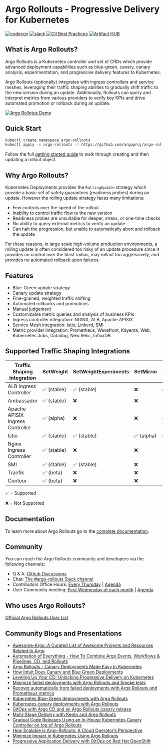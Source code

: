 
# Argo Rollouts - Progressive Delivery for Kubernetes

[![codecov](https://codecov.io/gh/argoproj/argo-rollouts/branch/master/graph/badge.svg)](https://codecov.io/gh/argoproj/argo-rollouts)
[![slack](https://img.shields.io/badge/slack-argoproj-brightgreen.svg?logo=slack)](https://argoproj.github.io/community/join-slack)
[![CII Best Practices](https://bestpractices.coreinfrastructure.org/projects/3834/badge)](https://bestpractices.coreinfrastructure.org/projects/3834)
[![Artifact HUB](https://img.shields.io/endpoint?url=https://artifacthub.io/badge/repository/argo-rollouts)](https://artifacthub.io/packages/helm/argo/argo-rollouts)

## What is Argo Rollouts?

Argo Rollouts is a Kubernetes controller and set of CRDs which provide advanced deployment capabilities such as blue-green, canary, canary analysis, experimentation, and progressive delivery features to Kubernetes.

Argo Rollouts (optionally) integrates with ingress controllers and service meshes, leveraging their traffic shaping abilities to gradually shift traffic to the new version during an update. Additionally, Rollouts can query and interpret metrics from various providers to verify key KPIs and drive automated promotion or rollback during an update.

[![Argo Rollotus Demo](https://img.youtube.com/vi/hIL0E2gLkf8/0.jpg)](https://youtu.be/hIL0E2gLkf8)

## Quick Start

```bash
kubectl create namespace argo-rollouts
kubectl apply -n argo-rollouts -f https://github.com/argoproj/argo-rollouts/releases/latest/download/install.yaml
```

Follow the full [getting started guide](docs/getting-started.md) to walk through creating and then updating a rollout object.

## Why Argo Rollouts?

Kubernetes Deployments provides the `RollingUpdate` strategy which provide a basic set of safety guarantees (readiness probes) during an update. However the rolling update strategy faces many limitations:

* Few controls over the speed of the rollout
* Inability to control traffic flow to the new version
* Readiness probes are unsuitable for deeper, stress, or one-time checks
* No ability to query external metrics to verify an update
* Can halt the progression, but unable to automatically abort and rollback the update

For these reasons, in large scale high-volume production environments, a rolling update is often considered too risky of an update procedure since it provides no control over the blast radius, may rollout too aggressively, and provides no automated rollback upon failures.

## Features

* Blue-Green update strategy
* Canary update strategy
* Fine-grained, weighted traffic shifting
* Automated rollbacks and promotions
* Manual judgement
* Customizable metric queries and analysis of business KPIs
* Ingress controller integration: NGINX, ALB, Apache APISIX
* Service Mesh integration: Istio, Linkerd, SMI
* Metric provider integration: Prometheus, Wavefront, Kayenta, Web, Kubernetes Jobs, Datadog, New Relic, InfluxDB

## Supported Traffic Shaping Integrations
| Traffic Shaping Integration       | SetWeight                    | SetWeightExperiments        | SetMirror                  | SetHeader                  |
|-----------------------------------|------------------------------|-----------------------------|----------------------------|----------------------------|
| ALB Ingress Controller            | :white_check_mark: (stable)  | :white_check_mark: (stable) | :x:                        | :white_check_mark: (alpha) |
| Ambassador                        | :white_check_mark: (stable)  | :x:                         | :x:                        | :x:                        |
| Apache APISIX Ingress Controller  | :white_check_mark: (alpha)   | :x:                         | :x:                        | :white_check_mark: (alpha)                        |
| Istio                             | :white_check_mark: (stable)  | :white_check_mark: (stable) | :white_check_mark: (alpha) | :white_check_mark: (alpha) |
| Nginx Ingress Controller          | :white_check_mark: (stable)  | :x:                         | :x:                        | :x:                        |
| SMI                               | :white_check_mark: (stable)  | :white_check_mark: (stable) | :x:                        | :x:                        |
| Traefik                           | :white_check_mark: (beta)    | :x:                         | :x:                        | :x:                        |
| Contour                           | :white_check_mark: (beta)    | :x:                         | :x:                        | :x:                        |

:white_check_mark: = Supported

:x: = Not Supported

## Documentation

To learn more about Argo Rollouts go to the [complete documentation](https://argo-rollouts.readthedocs.io/en/stable/).

## Community

You can reach the Argo Rollouts community and developers via the following channels:

* Q & A: [Github Discussions](https://github.com/argoproj/argo-rollouts/discussions)
* Chat: [The #argo-rollouts Slack channel](https://argoproj.github.io/community/join-slack)
* Contributors Office Hours: [Every Thursday](https://calendar.google.com/calendar/u/0/embed?src=argoproj@gmail.com) | [Agenda](https://docs.google.com/document/d/1xkoFkVviB70YBzSEa4bDnu-rUZ1sIFtwKKG1Uw8XsY8)
* User Community meeting: [First Wednesday of each month](https://calendar.google.com/calendar/u/0/embed?src=argoproj@gmail.com) | [Agenda](https://docs.google.com/document/d/1ttgw98MO45Dq7ZUHpIiOIEfbyeitKHNfMjbY5dLLMKQ)

## Who uses Argo Rollouts?

[Official Argo Rollouts User List](https://github.com/argoproj/argo-rollouts/blob/master/USERS.md)

## Community Blogs and Presentations

* [Awesome-Argo: A Curated List of Awesome Projects and Resources Related to Argo](https://github.com/terrytangyuan/awesome-argo)
* [Automation of Everything - How To Combine Argo Events, Workflows & Pipelines, CD, and Rollouts](https://youtu.be/XNXJtxkUKeY)
* [Argo Rollouts - Canary Deployments Made Easy In Kubernetes](https://youtu.be/84Ky0aPbHvY)
* [How Intuit Does Canary and Blue Green Deployments](https://www.youtube.com/watch?v=yeVkTTO9nOA)
* [Leveling Up Your CD: Unlocking Progressive Delivery on Kubernetes](https://www.youtube.com/watch?v=Nv0PPwbIEkY)
* [Minimize failed deployments with Argo Rollouts and Smoke tests](https://codefresh.io/continuous-deployment/minimize-failed-deployments-argo-rollouts-smoke-tests/)
* [Recover automatically from failed deployments with Argo Rollouts and Prometheus metrics](https://codefresh.io/continuous-deployment/recover-automatically-from-failed-deployments/)
* [Kubernetes Blue-Green deployments with Argo Rollouts](https://www.youtube.com/watch?v=krDxDz4V4Tg)
* [Kubernetes canary deployments with Argo Rollouts](https://www.youtube.com/watch?v=fviYWA2mcF8)
* [GitOps with Argo CD and an Argo Rollouts canary release](https://www.youtube.com/watch?v=35Qimb_AZ8U)
* [Multi-Stage Delivery with Keptn and Argo Rollouts](https://www.youtube.com/watch?v=w-E8FzTbN3g&t=1s)
* [Gradual Code Releases Using an In-House Kubernetes Canary Controller on top of Argo Rollouts](https://doordash.engineering/2021/04/14/gradual-code-releases-using-an-in-house-kubernetes-canary-controller/)
* [How Scalable is Argo-Rollouts: A Cloud Operator’s Perspective](https://www.youtube.com/watch?v=rCEhxJ2NSTI)
* [Minimize Impact in Kubernetes Using Argo Rollouts](https://medium.com/@arielsimhon/minimize-impact-in-kubernetes-using-argo-rollouts-992fb9519969)
* [Progressive Application Delivery with GitOps on Red Hat OpenShift](https://www.youtube.com/watch?v=DfeL7cdTx4c)
